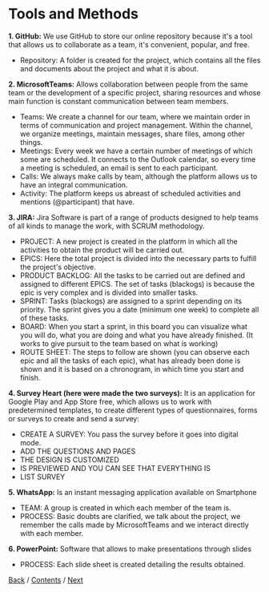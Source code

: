 # Tools and Methods
**1. GitHub:** We use GitHub to store our online repository because it's a tool that allows us to collaborate as a team, it's convenient, popular, and free.

+ Repository: A folder is created for the project, which contains all the files and documents about the project and what it is about.

**2. MicrosoftTeams:** Allows collaboration between people from the same team or the development of a specific project, sharing resources and whose main function is constant communication between team members.

+ Teams: We create a channel for our team, where we maintain order in terms of communication and project management. Within the channel, we organize meetings, maintain messages, share files, among other things.
+ Meetings: Every week we have a certain number of meetings of which some are scheduled. It connects to the Outlook calendar, so every time a meeting is scheduled, an email is sent to each participant.
+ Calls: We always make calls by team, although the platform allows us to have an integral communication.
+ Activity: The platform keeps us abreast of scheduled activities and mentions (@participant) that have.

**3. JIRA:** Jira Software is part of a range of products designed to help teams of all kinds to manage the work, with SCRUM methodology.

+ PROJECT: A new project is created in the platform in which all the activities to obtain the product will be carried out.
+ EPICS: Here the total project is divided into the necessary parts to fulfill the project's objective.
+ PRODUCT BACKLOG: All the tasks to be carried out are defined and assigned to different EPICS. The set of tasks (blackogs) is because the epic is very complex and is divided into smaller tasks.
+ SPRINT: Tasks (blackogs) are assigned to a sprint depending on its priority. The sprint gives you a date (minimum one week) to complete all of these tasks.
+ BOARD: When you start a sprint, in this board you can visualize what you will do, what you are doing and what you have already finished. (It works to give pursuit to the team based on what is working)
+ ROUTE SHEET: The steps to follow are shown (you can observe each epic and all the tasks of each epic), what has already been done is shown and it is based on a chronogram, in which time you start and finish.

**4. Survey Heart (here were made the two surveys):** It is an application for Google Play and App Store free, which allows us to work with predetermined templates, to create different types of questionnaires, forms or surveys to create and send a survey:

+ CREATE A SURVEY: You pass the survey before it goes into digital mode.
+ ADD THE QUESTIONS AND PAGES
+ THE DESIGN IS CUSTOMIZED
+ IS PREVIEWED AND YOU CAN SEE THAT EVERYTHING IS
+ LIST SURVEY

**5. WhatsApp:** Is an instant messaging application available on Smartphone

+ TEAM: A group is created in which each member of the team is.
+ PROCESS: Basic doubts are clarified, we talk about the project, we remember the calls made by MicrosoftTeams and we interact directly with each member.

**6. PowerPoint:** Software that allows to make presentations through slides

+ PROCESS: Each slide sheet is created detailing the results obtained.

[Back](https://github.com/DanielaLujanTrejo/Methods-of-organization-/blob/main/Documentation/1.%20Objectives.md#general-objective) / [Contents](https://github.com/DanielaLujanTrejo/Methods-of-organization-/blob/main/README.md#contents-scroll) / [Next](https://github.com/DanielaLujanTrejo/Methods-of-organization-/blob/main/Documentation/3.%20User%20Stories%20and%20non-functional%20requirements.md#user-stories-and-requirements)
